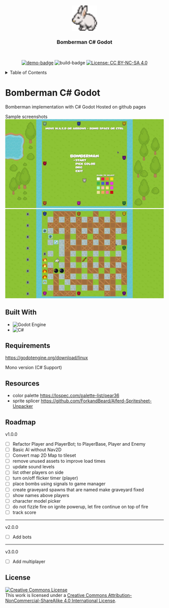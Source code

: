 <div id="top"></div>


<!-- PROJECT LOGO -->
<br />
<div align="center">
  <a href="https://github.com/jellemeeus/bomberman-godot">
    <img src="icon.png" alt="Logo" width="80" height="80">
  </a>

  <h3 align="center">Bomberman C# Godot</h3>
<br>

[![demo-badge](https://img.shields.io/badge/gh_pages-click_here-brightgreen)](https://jellemeeus.github.io/bomberman-godot/)
![build-badge](https://img.shields.io/github/workflow/status/jellemeeus/bomberman-godot/build-and-deploy-to-branch-deploy)
 [![License: CC BY-NC-SA 4.0](https://img.shields.io/badge/License-CC%20BY--NC--SA%204.0-lightgrey.svg)](https://creativecommons.org/licenses/by-nc-sa/4.0/)


</div>



<!-- TABLE OF CONTENTS -->
<details>
  <summary>Table of Contents</summary>
  <ol>
    <li>
      <a href="#about-the-project">About The Project</a>
      <ul>
        <li><a href="#requirements">Requirements</a></li>
        <li><a href="#built-with">Built With</a></li>
        <li><a href="#resources">Resources</a></li>
      </ul>
    </li>
    <li><a href="#roadmap">Roadmap</a></li>
    <li><a href="#license">License</a></li>
  </ol>
</details>

<div id="about-the-project"></div>

# Bomberman C# Godot
Bomberman implementation with C# Godot
Hosted on github pages 

Sample screenshots
![ screenshot menu ]( ./screenshot1.png )
![ screenshot game ]( ./screenshot2.png )

## Built With
* ![Godot Engine](https://img.shields.io/badge/GODOT-%23FFFFFF.svg?style=for-the-badge&logo=godot-engine)
* ![C#](https://img.shields.io/badge/c%23-%23239120.svg?style=for-the-badge&logo=c-sharp&logoColor=white)

## Requirements
https://godotengine.org/download/linux

Mono version (C# Support)


## Resources
- color palette
https://lospec.com/palette-list/pear36
- sprite splicer
https://github.com/ForkandBeard/Alferd-Spritesheet-Unpacker


## Roadmap
v1.0.0
- [ ] Refactor Player and PlayerBot; to PlayerBase, Player and Enemy
- [ ] Basic AI without Nav2D
- [ ] Convert map 2D Map to tileset
- [ ] remove unused assets to improve load times
- [ ] update sound levels
- [ ] list other players on side 
- [ ] turn on/off flicker timer (player)
- [ ] place bombs using signals to game manager 
- [ ] create graveyard spawns that are named
    make graveyard fixed
- [ ] show names above players
- [ ] character model picker
- [ ] do not fizzle fire on ignite powerup, let fire continue on top of fire
- [ ] track score
------------------------------
v2.0.0
- [ ] Add bots
------------------------------
v3.0.0
-  [ ] Add multiplayer


<!-- LICENSE -->
## License
<a rel="license" href="http://creativecommons.org/licenses/by-nc-sa/4.0/"><img alt="Creative Commons License" style="border-width:0" src="https://i.creativecommons.org/l/by-nc-sa/4.0/88x31.png" /></a><br />This work is licensed under a <a rel="license" href="http://creativecommons.org/licenses/by-nc-sa/4.0/">Creative Commons Attribution-NonCommercial-ShareAlike 4.0 International License</a>.

[Python.org]: https://img.shields.io/badge/Python-14354C?style=for-the-badge&logo=python&logoColor=white
[Python-url]: https://www.python.org/
[React.js]: https://img.shields.io/badge/React-20232A?style=for-the-badge&logo=react&logoColor=61DAFB
[React-url]: https://reactjs.org/
[Bootstrap.com]: https://img.shields.io/badge/Bootstrap-563D7C?style=for-the-badge&logo=bootstrap&logoColor=white
[Bootstrap-url]: https://getbootstrap.com
[Electron.js]: https://img.shields.io/badge/Electron-191970?style=for-the-badge&logo=Electron&logoColor=white
[Electron-url]: https://www.electronjs.org/


[Twitch.com]: 	https://img.shields.io/badge/Twitch-9146FF?style=for-the-badge&logo=twitch&logoColor=white
[Twitch-url]:    https://twitch.com
[Youtube-url]:    https://youtube.com
[Youtube.com]: https://img.shields.io/badge/YouTube-FF0000?style=for-the-badge&logo=youtube&logoColor=white
[gui-screenshot]: https://github.com/jellemeeus/gui-compilation-from-cluster/raw/main/screenshot.png
[csharp]: https://img.shields.io/badge/C%23-239120?style=for-the-badge&logo=c-sharp&logoColor=white
